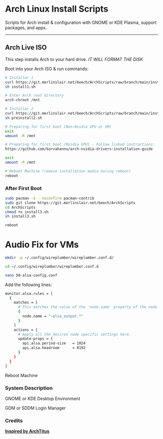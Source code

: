 # Arch Linux Install Scripts

Scripts for Arch install & configuration with GNOME or KDE Plasma, support packages, and apps.

---

## Arch Live ISO

This step installs Arch to your hard drive. *IT WILL FORMAT THE DISK*

Boot into your Arch ISO & run commands:

```bash
# Installer 1
curl https://git.merlinslair.net/beech/ArchScripts/raw/branch/main/install1.sh -o install1.sh
sh install1.sh

# Enter Arch root directory
arch-chroot /mnt

# Installer 2
curl https://git.merlinslair.net/beech/ArchScripts/raw/branch/main/install2.sh -o install2.sh
sh preinstall2.sh

# Preparing for first boot (Non-Nvidia GPU or VM)
exit
umount -R /mnt

# Preparing for first boot (Nvidia GPU) - Follow linked instructions:
https://github.com/korvahannu/arch-nvidia-drivers-installation-guide

exit
umount -R /mnt

# Reboot Machine (remove installation media during reboot)
reboot
```

### After First Boot

```bash
sudo pacman -S --noconfirm pacman-contrib
sudo git clone https://git.merlinslair.net/beech/ArchScripts
cd ArchScripts
chmod +x install3.sh
sh install3.sh

reboot
```

# Audio Fix for VMs
```bash
mkdir -p ~/.config/wireplumber/wireplumber.conf.d/

cd ~/.config/wireplumber/wireplumber.conf.d

nano 50-alsa-config.conf
```

Add the following lines:

```bash
monitor.alsa.rules = [
  {
    matches = [
      # This matches the value of the 'node.name' property of the node.
      {
        node.name = "~alsa_output.*"
      }
    ]
    actions = {
      # Apply all the desired node specific settings here.
      update-props = {
        api.alsa.period-size   = 1024
        api.alsa.headroom      = 8192
      }
    }
  }
]
```

Reboot Machine

### System Description
GNOME or KDE Desktop Environment 

GDM or SDDM Login Manager

### Credits
__[Inspired by ArchTitus](https://github.com/ChrisTitusTech/ArchTitus)__